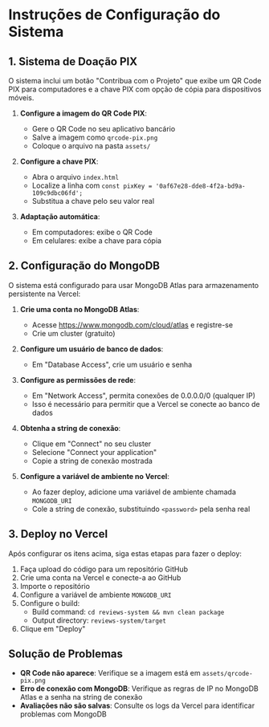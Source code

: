 # Instruções de Configuração do Sistema

## 1. Sistema de Doação PIX

O sistema inclui um botão "Contribua com o Projeto" que exibe um QR Code PIX para computadores e a chave PIX com opção de cópia para dispositivos móveis.

1. **Configure a imagem do QR Code PIX**:

   - Gere o QR Code no seu aplicativo bancário
   - Salve a imagem como `qrcode-pix.png`
   - Coloque o arquivo na pasta `assets/`

2. **Configure a chave PIX**:

   - Abra o arquivo `index.html`
   - Localize a linha com `const pixKey = '0af67e28-dde8-4f2a-bd9a-109c9dbc06fd';`
   - Substitua a chave pelo seu valor real

3. **Adaptação automática**:
   - Em computadores: exibe o QR Code
   - Em celulares: exibe a chave para cópia

## 2. Configuração do MongoDB

O sistema está configurado para usar MongoDB Atlas para armazenamento persistente na Vercel:

1. **Crie uma conta no MongoDB Atlas**:

   - Acesse https://www.mongodb.com/cloud/atlas e registre-se
   - Crie um cluster (gratuito)

2. **Configure um usuário de banco de dados**:

   - Em "Database Access", crie um usuário e senha

3. **Configure as permissões de rede**:

   - Em "Network Access", permita conexões de 0.0.0.0/0 (qualquer IP)
   - Isso é necessário para permitir que a Vercel se conecte ao banco de dados

4. **Obtenha a string de conexão**:

   - Clique em "Connect" no seu cluster
   - Selecione "Connect your application"
   - Copie a string de conexão mostrada

5. **Configure a variável de ambiente no Vercel**:
   - Ao fazer deploy, adicione uma variável de ambiente chamada `MONGODB_URI`
   - Cole a string de conexão, substituindo `<password>` pela senha real

## 3. Deploy no Vercel

Após configurar os itens acima, siga estas etapas para fazer o deploy:

1. Faça upload do código para um repositório GitHub
2. Crie uma conta na Vercel e conecte-a ao GitHub
3. Importe o repositório
4. Configure a variável de ambiente `MONGODB_URI`
5. Configure o build:
   - Build command: `cd reviews-system && mvn clean package`
   - Output directory: `reviews-system/target`
6. Clique em "Deploy"

## Solução de Problemas

- **QR Code não aparece**: Verifique se a imagem está em `assets/qrcode-pix.png`
- **Erro de conexão com MongoDB**: Verifique as regras de IP no MongoDB Atlas e a senha na string de conexão
- **Avaliações não são salvas**: Consulte os logs da Vercel para identificar problemas com MongoDB
